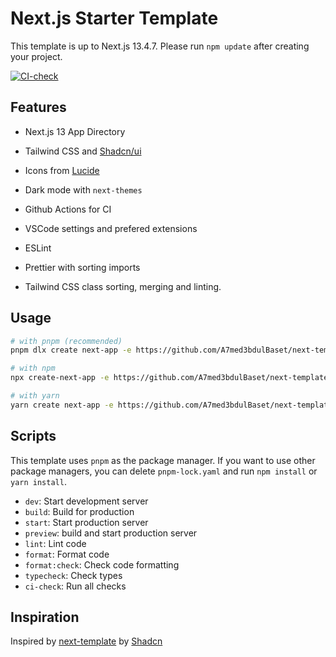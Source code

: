 # Next.js Starter Template

This template is up to Next.js 13.4.7. Please run `npm update` after creating your project.

[![CI-check](https://github.com/A7med3bdulBaset/next-template/actions/workflows/CI.yml/badge.svg)](https://github.com/A7med3bdulBaset/next-template/actions/workflows/CI.yml)

## Features

-  Next.js 13 App Directory
-  Tailwind CSS and [Shadcn/ui](https://ui.shadcn.com)
-  Icons from [Lucide](https://lucide.dev)
-  Dark mode with `next-themes`

-  Github Actions for CI
-  VSCode settings and prefered extensions
-  ESLint
-  Prettier with sorting imports
-  Tailwind CSS class sorting, merging and linting.

## Usage

```bash
# with pnpm (recommended)
pnpm dlx create next-app -e https://github.com/A7med3bdulBaset/next-template

# with npm
npx create-next-app -e https://github.com/A7med3bdulBaset/next-template

# with yarn
yarn create next-app -e https://github.com/A7med3bdulBaset/next-template
```


## Scripts

This template uses `pnpm` as the package manager. If you want to use other package managers, you can delete `pnpm-lock.yaml` and run `npm install` or `yarn install`.

-  `dev`: Start development server
-  `build`: Build for production
-  `start`: Start production server
-  `preview`: build and start production server
-  `lint`: Lint code
-  `format`: Format code
-  `format:check`: Check code formatting
-  `typecheck`: Check types
-  `ci-check`: Run all checks

## Inspiration

Inspired by [next-template](https://github.com/shadcn/next-template) by [Shadcn](https://github.com/shadcn)
